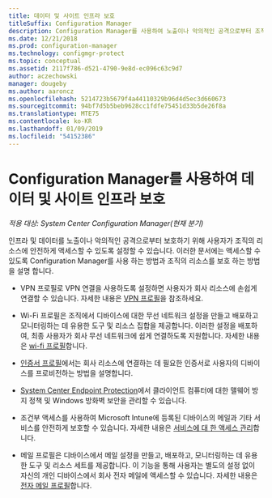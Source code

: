 ```yaml
---
title: 데이터 및 사이트 인프라 보호
titleSuffix: Configuration Manager
description: Configuration Manager를 사용하여 노출이나 악의적인 공격으로부터 조직의 리소스를 보호하는 방법에 대해 알아봅니다.
ms.date: 12/21/2018
ms.prod: configuration-manager
ms.technology: configmgr-protect
ms.topic: conceptual
ms.assetid: 2117f786-d521-4790-9e8d-ec096c63c9d7
author: aczechowski
manager: dougeby
ms.author: aaroncz
ms.openlocfilehash: 5214723b5679f4a44110329b96d4d5ec3d660673
ms.sourcegitcommit: 94bf7d5b5beb9628cc1fdfe75451d33b5de26f8a
ms.translationtype: MTE75
ms.contentlocale: ko-KR
ms.lasthandoff: 01/09/2019
ms.locfileid: "54152386"
---
```

# <a name="protect-data-and-site-infrastructure-with-configuration-manager"></a>Configuration Manager를 사용하여 데이터 및 사이트 인프라 보호

*적용 대상: System Center Configuration Manager(현재 분기)*

인프라 및 데이터를 노출이나 악의적인 공격으로부터 보호하기 위해 사용자가 조직의 리소스에 안전하게 액세스할 수 있도록 설정할 수 있습니다. 이러한 문서에는 액세스할 수 있도록 Configuration Manager를 사용 하는 방법과 조직의 리소스를 보호 하는 방법을 설명 합니다.  

- VPN 프로필로 VPN 연결을 사용하도록 설정하면 사용자가 회사 리소스에 손쉽게 연결할 수 있습니다. 자세한 내용은 [VPN 프로필](/sccm/protect/deploy-use/vpn-profiles)을 참조하세요.  

- Wi-Fi 프로필은 조직에서 디바이스에 대한 무선 네트워크 설정을 만들고 배포하고 모니터링하는 데 유용한 도구 및 리소스 집합을 제공합니다. 이러한 설정을 배포하여, 최종 사용자가 회사 무선 네트워크에 쉽게 연결하도록 지원합니다. 자세한 내용은 [wi-fi 프로필](/sccm/protect/deploy-use/create-wifi-profiles)합니다.  

- [인증서 프로필](/sccm/protect/deploy-use/introduction-to-certificate-profiles)에서는 회사 리소스에 연결하는 데 필요한 인증서로 사용자의 디바이스를 프로비전하는 방법을 설명합니다.  

- [System Center Endpoint Protection](/sccm/protect/deploy-use/endpoint-protection)에서 클라이언트 컴퓨터에 대한 맬웨어 방지 정책 및 Windows 방화벽 보안을 관리할 수 있습니다.  

- 조건부 액세스를 사용하여 Microsoft Intune에 등록된 디바이스의 메일과 기타 서비스를 안전하게 보호할 수 있습니다. 자세한 내용은 [서비스에 대 한 액세스 관리](/sccm/protect/deploy-use/manage-access-to-services)합니다.  

- 메일 프로필은 디바이스에서 메일 설정을 만들고, 배포하고, 모니터링하는 데 유용한 도구 및 리소스 세트를 제공합니다. 이 기능을 통해 사용자는 별도의 설정 없이 자신의 개인 디바이스에서 회사 전자 메일에 액세스할 수 있습니다. 자세한 내용은 [전자 메일 프로필](/sccm/protect/deploy-use/introduction-to-email-profiles)합니다.  

